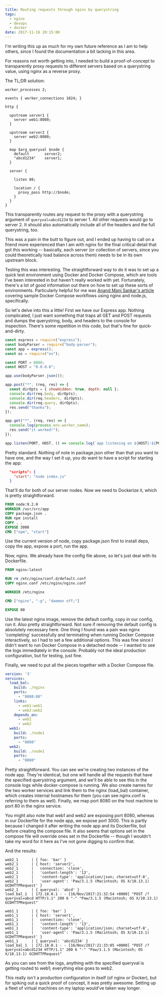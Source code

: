 ```yaml
---
title: Routing requests through nginx by querystring
tags:
  - nginx
  - devops
  - docker
date: 2017-11-16 20:15:00
---
```


I'm writing this up as much for my own future reference as I am to help others, since I found the documentation a bit lacking in this area.

For reasons not worth getting into, I needed to build a proof-of-concept to transparently proxy requests to different servers based on a querystring value, using nginx as a reverse proxy.
<!-- more -->

The TL;DR solution:

```nginx nginx.conf
worker_processes 2;

events { worker_connections 1024; }

http {

  upstream server1 {
    server web1:8080;
  }

  upstream server2 {
    server web2:8080;
  }

  map $arg_queryval $node {
    default       server2;
    "abcd1234"    server1;
  }

  server {

    listen 80;

    location / {
      proxy_pass http://$node;
    }
  }
}
```

This transparently routes any request to the proxy with a querystring argument of `queryval=abcd1234` to server 1. All other requests would go to server 2. It should also automatically include all of the headers and the full querystring, too.

This was a pain in the butt to figure out, and I ended up having to call on a friend more experienced than I am with nginx for the final critical detail that got this working -- basically, each server (or collection of servers, since you could theoretically load balance across them) needs to be in its own upstream block.

Testing this was interesting. The straightforward way to do it was to set up a quick test environment using Docker and Docker Compose, which are tools I've been interested in but haven't really worked with yet. Fortunately, there's a lot of good information out there on how to set up these sorts of environments. Particularly helpful for me was [Anand Mani Sankar's article](http://anandmanisankar.com/posts/docker-container-nginx-node-redis-example/) covering sample Docker Compose workflows using nginx and node.js, specifically.

So let's delve into this a little! First we have our Express app. Nothing complicated, I just want something that traps all GET and POST requests and dumps the querystring, body, and headers to the console for inspection. There's some repetition in this code, but that's fine for quick-and-dirty.

```javascript index.js
const express = require("express");
const bodyParser = require("body-parser");
const app = express();
const os = require("os");

const PORT = 8080;
const HOST = "0.0.0.0";

app.use(bodyParser.json());

app.post("*", (req, res) => {
  const dirOpts = { showHidden: true, depth: null };
  console.dir(req.body, dirOpts);
  console.dir(req.headers, dirOpts);
  console.dir(req.query, dirOpts);
  res.send("thanks");
});

app.get("*", (req, res) => {
  console.log(process.env.worker_name);
  res.send("it worked!");
});

app.listen(PORT, HOST, () => console.log(`app listening on ${HOST}:${PORT}`));
```

Pretty standard. Nothing of note in package.json other than that you want to have one, and the way I set it up, you do want to have a script for starting the app:

```json package.json
  "scripts": {
    "start": "node index.js"
  }
```

That'll do for both of our server nodes. Now we need to Dockerize it, which is pretty straightforward.

```Dockerfile Dockerfile (node)
FROM node:9.2.0
WORKDIR /usr/src/app
COPY package.json .
RUN npm install
COPY . .
EXPOSE 3000
CMD ["npm", "start"]
```

Use the current version of node, copy package.json first to install deps, copy the app, expose a port, run the app.

Now, nginx. We already have the config file above, so let's just deal with its Dockerfile.

```Dockerfile Dockerfile (nginx)
FROM nginx:latest

RUN rm /etc/nginx/conf.d/default.conf
COPY nginx.conf /etc/nginx/nginx.conf

WORKDIR /etc/nginx

CMD ["nginx", "-g", "daemon off;"]

EXPOSE 80
```

Use the latest nginx image, remove the default config, copy in our config, run it. Also pretty straightforward. Not sure if removing the default config is absolutely necessary here. One thing I found was a pain was nginx 'completing' successfully and terminating when running Docker Compose interactively, so I had to set a few additional options. This was fine since I didn't want to run Docker Compose in a detached mode -- I wanted to see the logs immediately in the console. Probably not the ideal production configuration, but for testing, just fine.

Finally, we need to put all the pieces together with a Docker Compose file.

```yaml docker-compose.yml
version: '3'
services:
  load_bal:
    build: ./nginx
    ports:
      - "8080:80"
    links:
      - web1:web1
      - web2:web2
    depends_on:
      - web1
      - web2
  web1:
    build: ./node1
    ports:
      - "8080"
  web2:
    build: ./node1
    ports:
      - "8080"
```

Pretty straightforward. You can see we're creating two instances of the node app. They're identical, but one will handle all the requests that have the specified querystring argument, and we'll be able to see this in the console logs while docker-compose is running. We also create names for the two worker services and link them to the nginx (load_bal) container, which creates internal hostnames for them (you can see nginx.conf is referring to them as well). Finally, we map port 8080 on the host machine to port 80 in the nginx service.

You might also note that web1 and web2 are exposing port 8080, whereas in our Dockerfile for the node app, we expose port 3000. This is partly because I changed it after writing the node app and its Dockerfile, but before creating the compose file. It also seems that options set in the compose file will override ones set in the Dockerfile -- though I wouldn't take my word for it here as I've not gone digging to confirm that.

And the results:
```
web2_1      | { foo: 'bar' }
web2_1      | { host: 'server2',
web2_1      |   connection: 'close',
web2_1      |   'content-length': '13',
web2_1      |   'content-type': 'application/json; charset=utf-8',
web2_1      |   'user-agent': 'Paw/3.1.5 (Macintosh; OS X/10.13.1) GCDHTTPRequest' }
web2_1      | { queryval: 'abcd' }
load_bal_1  | 172.18.0.1 - - [16/Nov/2017:21:32:54 +0000] "POST /?queryval=abcd HTTP/1.1" 200 6 "-" "Paw/3.1.5 (Macintosh; OS X/10.13.1) GCDHTTPRequest"

web1_1      | { foo: 'bar' }
web1_1      | { host: 'server1',
web1_1      |   connection: 'close',
web1_1      |   'content-length': '13',
web1_1      |   'content-type': 'application/json; charset=utf-8',
web1_1      |   'user-agent': 'Paw/3.1.5 (Macintosh; OS X/10.13.1) GCDHTTPRequest' }
web1_1      | { queryval: 'abcd1234' }
load_bal_1  | 172.18.0.1 - - [16/Nov/2017:21:33:05 +0000] "POST /?queryval=abcd1234 HTTP/1.1" 200 6 "-" "Paw/3.1.5 (Macintosh; OS X/10.13.1) GCDHTTPRequest"
```

As you can see from the logs, anything with the specified queryval is getting routed to web1; everything else goes to web2.

This really isn't a production configuration in itself (of nginx *or* Docker), but for spiking out a quick proof of concept, it was pretty awesome. Setting up a fleet of virtual machines on my laptop would've taken way longer.